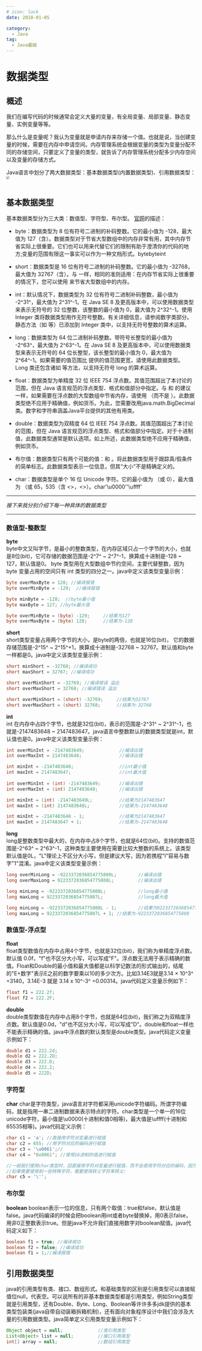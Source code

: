 ```yaml
---
# icon: lock
date: 2018-01-05

category:
  - Java
tag:
  - Java基础
---
```


# 数据类型

## 概述
我们在编写代码的时候通常会定义大量的变量，有全局变量、局部变量、静态变量、实例变量等等。<br/>

那么什么是变量呢？我认为变量就是申请内存来存储一个值。也就是说，当创建变量的时候，需要在内存中申请空间。内存管理系统会根据变量的类型为变量分配不同的存储空间，只要定义了变量的类型，就告诉了内存管理系统分配多少内存空间以及变量的存储方式。<br/>

Java语言中划分了两大数据类型：基本数据类型(内置数据类型)、引用数据类型：
 <img src="/images/java/java-basic-data-type-1.png"  style="zoom: 50%;margin:0 auto;display:block"/><br/>

## 基本数据类型
基本数据类型分为三大类：数值型、字符型、布尔型。
[官网](https://docs.oracle.com/javase/tutorial/java/nutsandbolts/datatypes.html)的描述：

- byte：数据类型为 8 位有符号二进制的补码整数。它的最小值为 -128，最大值为 127（含）。数据类型对于节省大型数组中的内存非常有用，其中内存节省实际上很重要。它们也可以用来代替它们的限制有助于澄清你的代码的地方;变量的范围有限这一事实可以作为一种文档形式。bytebyteint

- short：数据类型是 16 位有符号二进制的补码整数。它的最小值为 -32768，最大值为 32767（含）。与 一样，相同的准则适用：在内存节省实际上很重要的情况下，您可以使用 来节省大型数组中的内存。 

- int：默认情况下，数据类型为 32 位有符号二进制补码整数，最小值为 -2^31^，最大值为 2^31^-1。在 Java SE 8 及更高版本中，可以使用数据类型来表示无符号的 32 位整数，该整数的最小值为 0，最大值为 2^32^-1。使用 Integer 类将数据类型用作无符号整数。有关详细信息，请参阅数字类部分。静态方法（如 等）已添加到 Integer 类中，以支持无符号整数的算术运算。 

- long：数据类型为 64 位二进制补码整数。带符号长整型的最小值为 -2^63^，最大值为 2^63^-1。在 Java SE 8 及更高版本中，可以使用数据类型来表示无符号的 64 位长整型，该长整型的最小值为 0，最大值为 2^64^-1。如果需要的值范围比 提供的值范围更宽，请使用此数据类型。Long 类还包含诸如 等方法，以支持无符号 long 的算术运算。 

- float：数据类型为单精度 32 位 IEEE 754 浮点数。其值范围超出了本讨论的范围，但在 Java 语言规范的浮点类型、格式和值部分中指定。与 和 的建议一样，如果需要在浮点数的大型数组中节省内存，请使用 （而不是 ）。此数据类型绝不应用于精确值，例如货币。为此，您需要改用java.math.BigDecimal 类。数字和字符串涵盖Java平台提供的其他有用类。 

- double：数据类型为双精度 64 位 IEEE 754 浮点数。其值范围超出了本讨论的范围，但在 Java 语言规范的浮点类型、格式和值部分中指定。对于十进制值，此数据类型通常是默认选项。如上所述，此数据类型绝不应用于精确值，例如货币。 

- 布尔值：数据类型只有两个可能的值：和 。将此数据类型用于跟踪真/假条件的简单标志。此数据类型表示一位信息，但其“大小”不是精确定义的。 

- char：数据类型是单个 16 位 Unicode 字符。它的最小值为 （或 0），最大值为 （或 65，535（含 <>，<>）。char'\u0000''\uffff'
 *** 
*接下来我分别介绍下每一种具体的数据类型*
***
### 数值型-整数型
 **byte**  
byte中文又叫字节，是最小的整数类型，在内存区域只占一个字节的大小，也就是8位(bit)，它可存储的数据范围是-2^7^ ~ 2^7^-1，换算成十进制是-128 ~ 127，默认值是0。 byte 类型用在大型数组中节约空间，主要代替整数，因为 byte 变量占用的空间只有 int 类型的四分之一。java中定义该类型变量示例：
```java
byte overMaxByte = 128; //编译报错
byte overMinByte = -129;  //编译报错

byte minByte = -128;  //byte最小值
byte maxByte = 127; //byte最大值

byte overMinByte = (byte) -129;     //结果为127
byte overMaxByte = (byte) 128;      //结果为-128
```

 **short**  
short类型变量占用两个字节的大小，是byte的两倍，也就是16位(bit)， 它的数据存储范围是-2^15^ ~ 2^15^+1，换算成十进制是-32768 ~ 32767。默认值和byte一样都是0。java中定义该类型变量示例：

```java
short minShort = -32768; //编译成功
short maxShort = 32767; //编译成功

short overMinShort = -32769; //编译错误 溢出
short overMaxShort = 32768; //编译错误 溢出

short overMinShort = (short) -32769;     //结果为32767
short overMaxShort = (short) 32768;      //结果为-32768
```

 **int**  
int 在内存中占四个字节，也就是32位(bit)，表示的范围是-2^31^ ~ 2^31^-1，也就是-2147483648 ~ 2147483647。java语言中整数默认的数据类型就是int，默认值也是0。java中定义该类型变量示例：

```java
int overMinInt = -2147483649;             //编译出错
int overMaxInt = 2147483648;              //编译出错

int minInt = -2147483648;                 //int最小值
int maxInt = 2147483647;                  //int最大值 
 
int overMinInt = (int) -2147483649;       //编译出错       
int overMaxInt = (int) 2147483648;        //编译出错

int minInt = (int) -2147483649L;          //结果为2147483647
int maxInt = (int) 2147483648L;           //结果为-2147483648

int minInt = -2147483648 - 1;             //结果为2147483647
int maxInt = 2147483647 + 1;              //结果为-2147483648
```

 **long**  
long是整数类型中最大的，在内存中占8个字节，也就是64位(bit)。支持的数值范围是-2^63^ ~ 2^63^-1，这种类型主要使用在需要比较大整数的系统上。该类型默认值是0L，"L"理论上不区分大小写，但是建议大写，因为若携程"l"容易与数字"1"混淆。java中定义该类型变量示例：
```java
long overMinLong = -9223372036854775809L;        //编译出错
long overMaxLong = 9223372036854775808L;         //编译出错

long minLong = -9223372036854775808L;            //long最小值
long maxLong = 9223372036854775807L;             //long最大值 

long minLong = -9223372036854775808L - 1;        //结果为9223372036854775807
long maxLong = 9223372036854775807L + 1; //结果为-9223372036854775808
```


### 数值型-浮点型
 **float**  
float类型数值在内存中占用4个字节，也就是32位(bit)，我们称为单精度浮点数。默认值 0.0f，"f"也不区分大小写，可以写成"F"。浮点数无法用于表示精确的数值。Float和Double的最小值和最大值都是以科学记数法的形式输出的，结尾的"E+数字"表示E之前的数字要乘以10的多少次方。比如3.14E3就是3.14 × 10^3^ =3140，3.14E-3 就是 3.14 x 10^-3^ =0.00314。java代码定义变量示例如下：
```java
float f1 = 222.2f;
float f2 = 222.2F;
``` 
 **double**  
double类型数值在内存中占用8个字节，也就是64位(bit)，我们称之为双精度浮点数。默认值是0.0d，"d"也不区分大小写，可以写成"D"。double和float一样也不能表示精确的值。java中浮点数的默认类型是double类型。java代码定义变量示例如下：
```java
double d1 = 222.2d;
double d2 = 222.2D;
double d3 = 222.D;
double d4 = 222.2;
double d5 = 222D;
``` 
### 字符型
**char**
char是字符类型，java语言对字符都采用unicode字符编码。所谓字符编码，就是指用一串二进制数据来表示特点的字符。char类型是一个单一的16位unicode字符，最小值是\u0000(十进制和值0相等)，最大值是\uffff(十进制和65535相等)。java代码定义示例：
```java
char c1 = 'a'; //直接用字符对变量进行赋值
char c2 = 655; //用字符对应的编码进行赋值 
char c3 = '\u0061';//
char c4 = '0x0061'; //使用16进制的值进行赋值

//一般我们使用char类型时，回直接用字符对变量进行赋值，而不会使用字符对应的编码，因为记不住！
//如果需要使用到一些特殊字符，需要使用转义字符来转义:
char c5 = '\'';
```
### 布尔型
**boolean**
boolean表示一位的信息，只有两个取值：true和false，默认值是false。java代码编译的时候会把boolean用int或者byte替换掉，用0表示false，用非0正整数表示true。但是java不允许我们直接用数字对boolean赋值。java代码定义如下：
```java
boolean f1 = true; //编译成功
boolean f2 = false; //编译成功
boolean f1 = 1;//编译报错
```

## 引用数据类型
java的引用类型有类、接口、数组形式。和基础类型的区别是引用类型可以直接赋值位null，代表空。可以说所有的非基本数据类型都是引用类型，例如String类型就是引用类型，还有Double、Byte、Long、Boolean等许许多多jdk提供的基本类型包装类(java自带自动装箱拆箱机制)，还有面向对象程序设计中我们会涉及大量的引用数据类型。java简单定义引用类型变量示例如下：
```java
Object object = null;             //类引用类型
List<Object> list = null;         //接口引用类型
int[] array = null;               //数组引用类型
```
 
